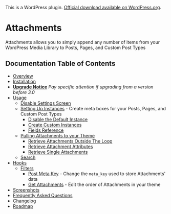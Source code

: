 This is a WordPress plugin. [Official download available on WordPress.org](http://wordpress.org/extend/plugins/attachments/).

# Attachments

Attachments allows you to simply append any number of items from your WordPress Media Library to Posts, Pages, and Custom Post Types

## Documentation Table of Contents

* [Overview](overview.md)
* [Installation](installation.md)
* **[Upgrade Notice](upgrade.md)** *Pay specific attention if upgrading from a version before 3.0*
* [Usage](usage.md)
    * [Disable Settings Screen](usage.md#disable-settings-screen)
    * [Setting Up Instances](usage.md#setting-up-instances) - Create meta boxes for your Posts, Pages, and Custom Post Types
        * [Disable the Default Instance](usage.md#disable-the-default-instance)
        * [Create Custom Instances](usage.md#create-custom-instances)
        * [Fields Reference](usage.md#fields-reference)
    * [Pulling Attachments to your Theme](usage.md#pulling-attachments-to-your-theme)
        * [Retrieve Attachments Outside The Loop](usage.md#retrieve-attachments-outside-the-loop)
        * [Retrieve Attachment Attributes](usage.md#retrieve-attachment-attributes)
        * [Retrieve Single Attachments](usage.md#retrieve-single-attachments)
    * [Search](usage.md#search)
* [Hooks](hooks.md)
    * [Filters](hooks.md#filters)
        * [Post Meta Key](filters.md#post-meta-key) - Change the `meta_key` used to store Attachments' data
        * [Get Attachments](filters.md#get-attachments) - Edit the order of Attachments in your theme
* [Screenshots](screenshots.md)
* [Frequently Asked Questions](faq.md)
* [Changelog](changelog.md)
* [Roadmap](roadmap.md)